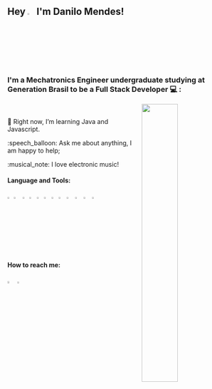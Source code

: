 ## Hey <img src ="https://camo.githubusercontent.com/e8e7b06ecf583bc040eb60e44eb5b8e0ecc5421320a92929ce21522dbc34c891/68747470733a2f2f6d656469612e67697068792e636f6d2f6d656469612f6876524a434c467a6361737252346961377a2f67697068792e676966" width = "3%">  I'm Danilo Mendes!

### I'm a Mechatronics Engineer undergraduate studying at Generation Brasil to be a Full Stack Developer :computer: :
<div float="right">
<img align="right" src = "https://i.imgur.com/UWxl5Eg.png" width="40%" >
</div>
<br />
<div float="left" style:>
<p align="left">
🌱 Right now, I’m learning Java and Javascript.
</p>
<p align="left">
:speech_balloon: Ask me about anything, I am happy to help;
</p>
<p align="left">
:musical_note: I love electronic music!
</p>
</div>




#### Language and Tools:
<img src = "https://upload.wikimedia.org/wikipedia/pt/3/30/Java_programming_language_logo.svg" width ="2%"> <img src = "https://upload.wikimedia.org/wikipedia/commons/thumb/6/61/HTML5_logo_and_wordmark.svg/1200px-HTML5_logo_and_wordmark.svg.png" width="3.2%">  <img src = "https://upload.wikimedia.org/wikipedia/commons/thumb/d/d5/CSS3_logo_and_wordmark.svg/1200px-CSS3_logo_and_wordmark.svg.png" width="2.2%">  <img src = "https://upload.wikimedia.org/wikipedia/commons/thumb/9/99/Unofficial_JavaScript_logo_2.svg/480px-Unofficial_JavaScript_logo_2.svg.png" width="2.5%">   <img src = "https://getbootstrap.com/docs/4.0/assets/brand/bootstrap-social-logo.png" width="2.5%"> <img src = "https://img.icons8.com/color/452/nodejs.png" width="2.5%">  <img src = "https://miro.medium.com/max/816/1*mn6bOs7s6Qbao15PMNRyOA.png" width="2.5%"> <img src = "https://angular.io/assets/images/logos/angular/angular.png" width="2.7%"> <img src = "https://pngimg.com/uploads/mysql/mysql_PNG23.png" width="3%">  <img src = "https://miro.medium.com/max/856/1*O68LbDvD5Dcsnez73M7v4Q.png" width="3%">  <img src = "https://www.docker.com/sites/default/files/d8/2019-07/vertical-logo-monochromatic.png" width="3%">  <img src = "https://git-scm.com/images/logos/downloads/Git-Icon-1788C.png" width="2%">

#### How to reach me:
<a href="https://www.linkedin.com/in/danilomf/"><img src="https://img.icons8.com/ios/452/linkedin.png" width="3.5%"></a>      <a href="https://www.instagram.com/danilomendesf/"><img src = "https://image.flaticon.com/icons/png/512/87/87390.png" width ="3.2%"></a>
